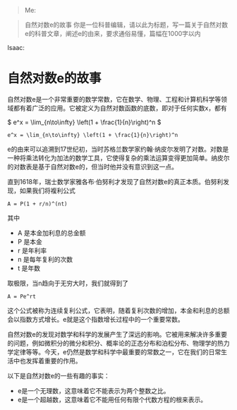 >  Me:

> 自然对数e的故事
> 你是一位科普编辑，请以此为标题，写一篇关于自然对数e的科普文章，阐述e的由来，要求通俗易懂，篇幅在1000字以内

Isaac:

# 自然对数e的故事

自然对数e是一个非常重要的数学常数，它在数学、物理、工程和计算机科学等领域都有着广泛的应用。它被定义为自然对数函数的底数，即对于任何实数x，都有

$
e^x = \lim_{n\to\infty} \left(1 + \frac{1}{n}\right)^n
$

```
e^x = \lim_{n\to\infty} \left(1 + \frac{1}{n}\right)^n
```

e的由来可以追溯到17世纪初，当时苏格兰数学家约翰·纳皮尔发明了对数。对数是一种将乘法转化为加法的数学工具，它使得复杂的乘法运算变得更加简单。纳皮尔的对数表是基于自然对数e的，但当时他并没有意识到这一点。

直到1618年，瑞士数学家雅各布·伯努利才发现了自然对数e的真正本质。伯努利发现，如果我们将複利公式

```
A = P(1 + r/n)^(nt)
```

其中

* A 是本金加利息的总金额
* P 是本金
* r 是年利率
* n 是每年复利的次数
* t 是年数

取极限，当n趋向于无穷大时，我们就得到了

```
A = Pe^rt
```

这个公式被称为连续复利公式，它表明，随着复利次数的增加，本金和利息的总额会以指数方式增长。e就是这个指数增长过程中的一个重要常数。

自然对数e的发现对数学和科学的发展产生了深远的影响。它被用来解决许多重要的问题，例如微积分的微分和积分、概率论的正态分布和泊松分布、物理学的热力学定律等等。今天，e仍然是数学和科学中最重要的常数之一，它在我们的日常生活中也发挥着重要的作用。

以下是自然对数e的一些有趣的事实：

* e是一个无理数，这意味着它不能表示为两个整数之比。
* e是一个超越数，这意味着它不能用任何有限个代数方程的根来表示。
